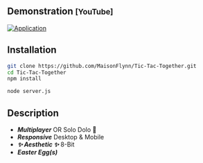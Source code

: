 ## Demonstration <small>[YouTube]</small>

[![Application](https://img.youtube.com/vi/NptFc4zvgEE/maxresdefault.jpg)](https://www.youtube.com/watch?v=NptFc4zvgEE)

## Installation

```bash
git clone https://github.com/MaisonFlynn/Tic-Tac-Together.git
cd Tic-Tac-Together
npm install
```

```bash
node server.js
```

## Description

- ***Multiplayer*** OR Solo Dolo 🤖
- ***Responsive*** Desktop & Mobile
- ***✨ Aesthetic ✨*** 8-Bit
- ***Easter Egg(s)***